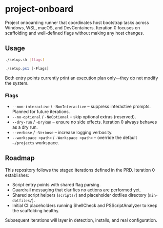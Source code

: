 # project-onboard

Project onboarding runner that coordinates host bootstrap tasks across Windows, WSL, macOS, and DevContainers. Iteration 0 focuses on scaffolding and well-defined flags without making any host changes.

## Usage

```bash
./setup.sh [flags]
```

```powershell
./setup.ps1 [-Flags]
```

Both entry points currently print an execution plan only—they do not modify the system.

### Flags

- `--non-interactive` / `-NonInteractive` – suppress interactive prompts. Planned for future iterations.
- `--no-optional` / `-NoOptional` – skip optional extras (reserved).
- `--dry-run` / `-DryRun` – ensure no side effects. Iteration 0 always behaves as a dry run.
- `--verbose` / `-Verbose` – increase logging verbosity.
- `--workspace <path>` / `-Workspace <path>` – override the default `~/projects` workspace.

## Roadmap

This repository follows the staged iterations defined in the PRD. Iteration 0 establishes:

- Script entry points with shared flag parsing.
- Guardrail messaging that clarifies no actions are performed yet.
- Shared script helpers (`scripts/`) and placeholder dotfiles directory (`min-dotfiles/`).
- Initial CI placeholders running ShellCheck and PSScriptAnalyzer to keep the scaffolding healthy.

Subsequent iterations will layer in detection, installs, and real configuration.